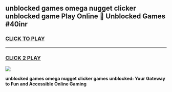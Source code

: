 
## unblocked games omega nugget clicker unblocked game Play Online 👋 Unblocked Games #40inr
<h3>
<a href="https://premium.freeplayer.one?title=unblocked_games_omega_nugget_clicker&ref=21F">CLICK TO PLAY</a></h3>
<hr>

<h3>
<a href="https://premium.freeplayer.one?title=unblocked_games_omega_nugget_clicker&ref=21F">CLICK 2 PLAY</a>
  
</h3>

<a href="https://premium.freeplayer.one?title=unblocked_games_omega_nugget_clicker&ref=21F/"><img src="https://clearcache.store/games.png"></a>


**unblocked games omega nugget clicker games unblocked: Your Gateway to Fun and Accessible Online Gaming**
